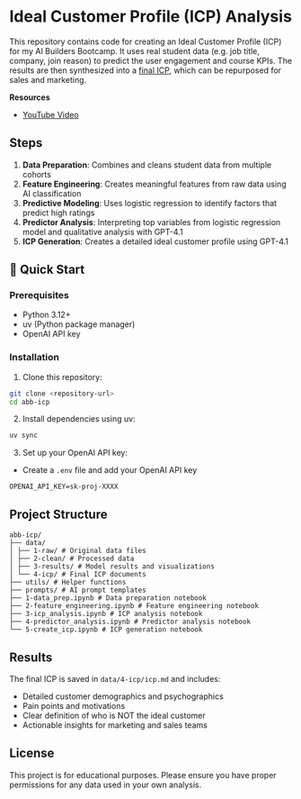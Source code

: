 # Ideal Customer Profile (ICP) Analysis

This repository contains code for creating an Ideal Customer Profile (ICP) for my AI Builders Bootcamp. It uses real student data (e.g. job title, company, join reason) to predict the user engagement and course KPIs. The results are then synthesized into a [final ICP](https://github.com/ShawhinT/abb-icp/blob/main/data/4-icp/icp.md), which can be repurposed for sales and marketing.

**Resources**
- [YouTube Video](https://youtu.be/uZvR1tG4Dng)

## Steps

1. **Data Preparation**: Combines and cleans student data from multiple cohorts
2. **Feature Engineering**: Creates meaningful features from raw data using AI classification
3. **Predictive Modeling**: Uses logistic regression to identify factors that predict high ratings
4. **Predictor Analysis**: Interpreting top variables from logistic regression model and qualitative analysis with GPT-4.1
5. **ICP Generation**: Creates a detailed ideal customer profile using GPT-4.1

## 🚀 Quick Start

### Prerequisites
- Python 3.12+
- uv (Python package manager)
- OpenAI API key

### Installation

1. Clone this repository:
```bash
git clone <repository-url>
cd abb-icp
```

2. Install dependencies using uv:
```bash
uv sync
```

3. Set up your OpenAI API key:
- Create a `.env` file and add your OpenAI API key
```
OPENAI_API_KEY=sk-proj-XXXX
```

## Project Structure
```
abb-icp/
├── data/
│ ├── 1-raw/ # Original data files
│ ├── 2-clean/ # Processed data
│ ├── 3-results/ # Model results and visualizations
│ └── 4-icp/ # Final ICP documents
├── utils/ # Helper functions
├── prompts/ # AI prompt templates
├── 1-data_prep.ipynb # Data preparation notebook
├── 2-feature_engineering.ipynb # Feature engineering notebook
├── 3-icp_analysis.ipynb # ICP analysis notebook
├── 4-predictor_analysis.ipynb # Predictor analysis notebook
└── 5-create_icp.ipynb # ICP generation notebook

```

## Results

The final ICP is saved in `data/4-icp/icp.md` and includes:
- Detailed customer demographics and psychographics
- Pain points and motivations
- Clear definition of who is NOT the ideal customer
- Actionable insights for marketing and sales teams

## License

This project is for educational purposes. Please ensure you have proper permissions for any data used in your own analysis.

